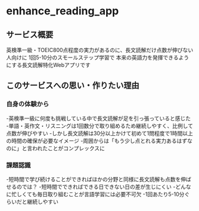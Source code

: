 # enhance_reading_app

## サービス概要
英検準一級・TOEIC800点程度の実力があるのに、長文読解だけ点数が伸びない人向けに
1回5-10分のスモールステップ学習で
本来の英語力を発揮できるようにする長文読解特化Webアプリです

## このサービスへの思い・作りたい理由
### 自身の体験から
-英検準一級に何度も挑戦している中で長文読解が足を引っ張っていると感じた
-単語・英作文・リスニングは1回数分で取り組めるため継続しやすく、比例して点数が伸びやすい
-しかし長文読解は30分以上かけて初めて1問程度で1時間以上の時間の確保が必要なイメージ
-周囲からは「もう少し点とれる実力あるはずなのに」と言われたことがコンプレックスに
### 課題認識
-短時間で学び続けることができればほかの分野と同様に長文読解も点数を伸ばせるのでは？ 
-短時間でできればできる日できない日の差が生じにくい 
-どんなに忙しくても毎日取り組むことが言語学習には必要不可欠
-1回あたり5-10分ぐらいだと継続しやすい